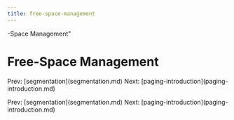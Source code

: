 ```yaml
---
title: free-space-management
---
```


-Space Management\"

# Free-Space Management

Prev: \[segmentation](segmentation.md) Next:
\[paging-introduction](paging-introduction.md)

Prev: \[segmentation](segmentation.md) Next:
\[paging-introduction](paging-introduction.md)

